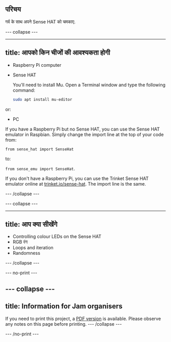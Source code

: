 ## परिचय

गर्व के साथ अपने Sense HAT को चमकाए.

\--- collapse \---

* * *

## title: आपको किन चीजों की आवश्यकता होगी

- Raspberry Pi computer
- Sense HAT
    
    You'll need to install Mu. Open a Terminal window and type the following command:
    
    ```bash
    sudo apt install mu-editor
    ```

or:

- PC

If you have a Raspberry Pi but no Sense HAT, you can use the Sense HAT emulator in Raspbian. Simply change the import line at the top of your code from:

`from sense_hat import SenseHat`

to:

`from sense_emu import SenseHat`.

If you don't have a Raspberry Pi, you can use the Trinket Sense HAT emulator online at [trinket.io/sense-hat](https://trinket.io/sense-hat). The import line is the same.

\--- /collapse \---

\--- collapse \---

* * *

## title: आप क्या सीखेंगे

- Controlling colour LEDs on the Sense HAT
- RGB रंग
- Loops and iteration
- Randomness

\--- /collapse \---

\--- no-print \---

## \--- collapse \---

## title: Information for Jam organisers

If you need to print this project, a [PDF version](https://github.com/raspberrypilearning/jam-worksheets/raw/master/pdf/Sense-HAT-Random-Sparkles.pdf) is available. Please observe any notes on this page before printing. \--- /collapse \---

\--- /no-print \---